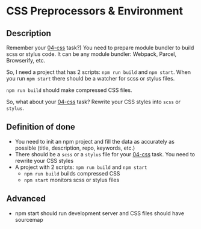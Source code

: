 # CSS Preprocessors & Environment

## Description

Remember your [04-css](https://github.com/qaprosoft/react-laba-international-2/tree/main/lectures/04-css#readme) task?) You need to prepare module bundler to build scss or stylus code. It can be any module bundler: Webpack, Parcel, Browserify, etc.

So, I need a project that has 2 scripts: `npm run build` and `npm start`. When you run `npm start` there should be a watcher for scss or stylus files.

`npm run build` should make compressed CSS files.

So, what about your [04-css](https://github.com/qaprosoft/react-laba-international-2/tree/main/lectures/04-css#readme) task? Rewrite your CSS styles into `scss` or `stylus`.

## Definition of done

- You need to init an npm project and fill the data as accurately as possible (title, description, repo, keywords, etc.)
- There should be a `scss` or a `stylus` file for your [04-css](https://github.com/qaprosoft/react-laba-international-2/tree/main/lectures/04-css#readme) task. You need to rewrite your CSS styles
- A project with 2 scripts: `npm run build` and `npm start`
  - `npm run build` builds compressed CSS
  - `npm start` monitors scss or stylus files

## Advanced

- npm start should run development server and CSS files should have sourcemap
